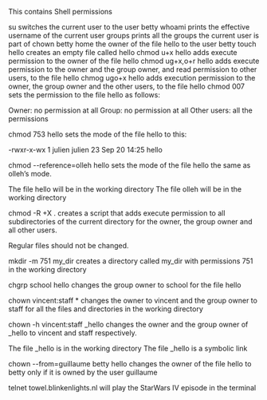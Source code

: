 This contains Shell permissions

su switches the current user to the user betty
whoami prints the effective username of the current user
groups prints all the groups the current user is part of
chown betty home the owner of the file hello to the user betty
touch hello creates an empty file called hello
chmod u+x hello adds execute permission to the owner of the file hello
chmod ug+x,o+r hello adds execute permission to the owner and the group owner, and read permission to other users, to the file hello
chmog ugo+x hello adds execution permission to the owner, the group owner and the other users, to the file hello
chmod 007 sets the permission to the file hello as follows:

Owner: no permission at all
Group: no permission at all
Other users: all the permissions

chmod 753 hello sets the mode of the file hello to this:

-rwxr-x-wx 1 julien julien 23 Sep 20 14:25 hello

chmod --reference=olleh hello sets the mode of the file hello the same as olleh’s mode.

The file hello will be in the working directory
The file olleh will be in the working directory

chmod -R  +X . creates a script that adds execute permission to all subdirectories of the current directory for the owner, the group owner and all other users.

Regular files should not be changed.

mkdir -m 751 my_dir creates a directory called my_dir with permissions 751 in the working directory

chgrp school hello changes the group owner to school for the file hello

chown vincent:staff * changes the owner to vincent and the group owner to staff for all the files and directories in the working directory

chown -h vincent:staff _hello changes the owner and the group owner of _hello to vincent and staff respectively.

The file _hello is in the working directory
The file _hello is a symbolic link

chown --from=guillaume betty hello changes the owner of the file hello to betty only if it is owned by the user guillaume

telnet towel.blinkenlights.nl will play the StarWars IV episode in the terminal










